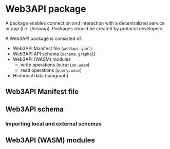 # Web3API package

A package enables connection and interaction with a decentralized service or app (i.e. Uniswap).
Packages should be created by protocol developers. 

A Web3API package is consisted of: 

- Web3API Manifest file (`web3api.yaml`) 
- Web3API API schema (`schema.graphql`)
- Web3API (WASM) modules
  * write operations (`mutation.wasm`)
  * read operations (`query.wasm`)
- Historical data (subgraph) 

## Web3API Manifest file

## Web3API schema

### Importing local and external schemas

## Web3API (WASM) modules 
